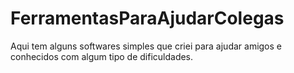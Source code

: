 # FerramentasParaAjudarColegas
Aqui tem alguns softwares simples que criei para ajudar amigos e conhecidos com algum tipo de dificuldades.
